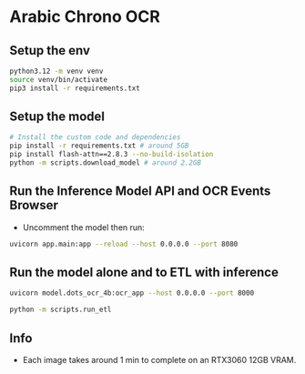 # Arabic Chrono OCR

## Setup the env

```bash
python3.12 -m venv venv
source venv/bin/activate
pip3 install -r requirements.txt
```

## Setup the model

```bash
# Install the custom code and dependencies
pip install -r requirements.txt # around 5GB
pip install flash-attn==2.8.3 --no-build-isolation
python -m scripts.download_model # around 2.2GB
```

## Run the Inference Model API and OCR Events Browser

- Uncomment the model then run:

```bash
uvicorn app.main:app --reload --host 0.0.0.0 --port 8080
```

## Run the model alone and to ETL with inference

```bash
uvicorn model.dots_ocr_4b:ocr_app --host 0.0.0.0 --port 8000
```
```bash
python -m scripts.run_etl
```

## Info

- Each image takes around 1 min to complete on an RTX3060 12GB VRAM.